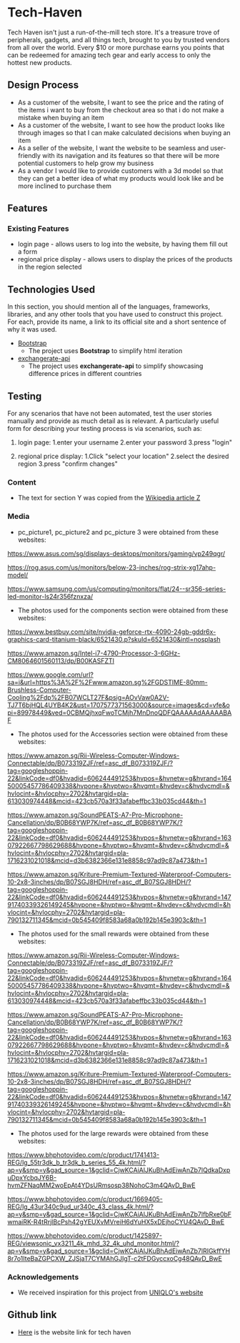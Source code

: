# Tech-Haven

Tech Haven isn't just a run-of-the-mill tech store. It's a treasure trove of peripherals, gadgets, and all things tech, brought to you by trusted vendors from all over the world. Every $10 or more purchase earns you points that can be redeemed for amazing tech gear and early access to only the hottest new products. 

 
## Design Process
 

- As a customer of the website, I want to see the price and the rating of the items i want to buy from the checkout area so that i do not make a mistake when buying an item
- As a customer of the website, I want to see how the product looks like through images so that I can make calculated decisions when buying an item
- As a seller of the website, I want the website to be seamless and user-friendly with its navigation and its features so that there will be more potential customers to help grow my business
- As a vendor I would like to provide customers with a 3d model so that they can get a better idea of what my products would look like and be more inclined to purchase them

## Features


 
### Existing Features
- login page - allows users to log into the website, by having them fill out a form
- regional price display - allows users to display the prices of the products in the region selected


## Technologies Used

In this section, you should mention all of the languages, frameworks, libraries, and any other tools that you have used to construct this project. For each, provide its name, a link to its official site and a short sentence of why it was used.

- [Bootstrap](https://getbootstrap.com/)
    - The project uses **Bootstrap** to simplify html iteration
- [exchangerate-api](https://www.exchangerate-api.com/)
    - The project uses **exchangerate-api** to simplify showcasing difference prices in different countries
## Testing

For any scenarios that have not been automated, test the user stories manually and provide as much detail as is relevant. A particularly useful form for describing your testing process is via scenarios, such as:

1. login page:
    1.enter your username
    2.enter your password
    3.press "login"

2. regional price display:
    1.Click "select your location"
    2.select the desired region
    3.press "confirm changes"
   
### Content
- The text for section Y was copied from the [Wikipedia article Z](https://en.wikipedia.org/wiki/Z)

### Media
- pc_picture1, pc_picture2 and pc_picture 3 were obtained from these websites:

https://www.asus.com/sg/displays-desktops/monitors/gaming/vp249qgr/

https://rog.asus.com/us/monitors/below-23-inches/rog-strix-xg17ahp-model/

https://www.samsung.com/us/computing/monitors/flat/24--sr356-series-led-monitor-ls24r356fznxza/

- The photos used for the components section were obtained from these websites:

https://www.bestbuy.com/site/nvidia-geforce-rtx-4090-24gb-gddr6x-graphics-card-titanium-black/6521430.p?skuId=6521430&intl=nosplash

https://www.amazon.sg/Intel-i7-4790-Processor-3-6GHz-CM8064601560113/dp/B00KASFZTI

https://www.google.com/url?sa=i&url=https%3A%2F%2Fwww.amazon.sg%2FGDSTIME-80mm-Brushless-Computer-Cooling%2Fdp%2FB07WCLT27F&psig=AOvVaw0A2V-TJ7T6bjHQL4UYB4K2&ust=1707577371563000&source=images&cd=vfe&opi=89978449&ved=0CBMQjhxqFwoTCMjh7MnDnoQDFQAAAAAdAAAAABAF

- The photos used for the Accessories section were obtained from these websites:

https://www.amazon.sg/Rii-Wireless-Computer-Windows-Connectable/dp/B073319ZJF/ref=asc_df_B073319ZJF/?tag=googleshoppin-22&linkCode=df0&hvadid=606244491253&hvpos=&hvnetw=g&hvrand=16450005457786409338&hvpone=&hvptwo=&hvqmt=&hvdev=c&hvdvcmdl=&hvlocint=&hvlocphy=2702&hvtargid=pla-613030974448&mcid=423cb570a3f33afabeffbc33b035cd44&th=1

https://www.amazon.sg/SoundPEATS-A7-Pro-Microphone-Cancellation/dp/B0B68YWP7K/ref=asc_df_B0B68YWP7K/?tag=googleshoppin-22&linkCode=df0&hvadid=606244491253&hvpos=&hvnetw=g&hvrand=16307922667798629688&hvpone=&hvptwo=&hvqmt=&hvdev=c&hvdvcmdl=&hvlocint=&hvlocphy=2702&hvtargid=pla-1716231021018&mcid=d3b6382366e131e8858c97ad9c87a473&th=1

https://www.amazon.sg/Kriture-Premium-Textured-Waterproof-Computers-10-2x8-3inches/dp/B07SGJ8HDH/ref=asc_df_B07SGJ8HDH/?tag=googleshoppin-22&linkCode=df0&hvadid=606244491253&hvpos=&hvnetw=g&hvrand=14791740339326149245&hvpone=&hvptwo=&hvqmt=&hvdev=c&hvdvcmdl=&hvlocint=&hvlocphy=2702&hvtargid=pla-790132711345&mcid=0b545409f8583a68a0b192b145e3903c&th=1

- The photos used for the small rewards were obtained from these websites:

https://www.amazon.sg/Rii-Wireless-Computer-Windows-Connectable/dp/B073319ZJF/ref=asc_df_B073319ZJF/?tag=googleshoppin-22&linkCode=df0&hvadid=606244491253&hvpos=&hvnetw=g&hvrand=16450005457786409338&hvpone=&hvptwo=&hvqmt=&hvdev=c&hvdvcmdl=&hvlocint=&hvlocphy=2702&hvtargid=pla-613030974448&mcid=423cb570a3f33afabeffbc33b035cd44&th=1

https://www.amazon.sg/SoundPEATS-A7-Pro-Microphone-Cancellation/dp/B0B68YWP7K/ref=asc_df_B0B68YWP7K/?tag=googleshoppin-22&linkCode=df0&hvadid=606244491253&hvpos=&hvnetw=g&hvrand=16307922667798629688&hvpone=&hvptwo=&hvqmt=&hvdev=c&hvdvcmdl=&hvlocint=&hvlocphy=2702&hvtargid=pla-1716231021018&mcid=d3b6382366e131e8858c97ad9c87a473&th=1

https://www.amazon.sg/Kriture-Premium-Textured-Waterproof-Computers-10-2x8-3inches/dp/B07SGJ8HDH/ref=asc_df_B07SGJ8HDH/?tag=googleshoppin-22&linkCode=df0&hvadid=606244491253&hvpos=&hvnetw=g&hvrand=14791740339326149245&hvpone=&hvptwo=&hvqmt=&hvdev=c&hvdvcmdl=&hvlocint=&hvlocphy=2702&hvtargid=pla-790132711345&mcid=0b545409f8583a68a0b192b145e3903c&th=1

- The photos used for the large rewards were obtained from these websites:

https://www.bhphotovideo.com/c/product/1741413-REG/lg_55tr3dk_b_tr3dk_b_series_55_4k.html/?ap=y&smp=y&gad_source=1&gclid=CjwKCAiAlJKuBhAdEiwAnZb7lQdkaDxpuDpxYcbqJY6B-hvmZFNaqMM2woEpAt4YDsURmsosp38NohoC3m4QAvD_BwE

https://www.bhphotovideo.com/c/product/1669405-REG/lg_43ur340c9ud_ur340c_43_class_4k.html/?ap=y&smp=y&gad_source=1&gclid=CjwKCAiAlJKuBhAdEiwAnZb7lfbRxe0bFwmaiRK-R4tRrjlBcPsh42gYEUXvMVreiH6dYuHX5xDEjhoCYU4QAvD_BwE 

https://www.bhphotovideo.com/c/product/1425897-REG/viewsonic_vx3211_4k_mhd_32_4k_uhd_monitor.html/?ap=y&smp=y&gad_source=1&gclid=CjwKCAiAlJKuBhAdEiwAnZb7lRIGkffYH8r7o1IteBaZGPCXW_ZJSjaT7CYMAhGJIgT-c2tFDGyccxoCg48QAvD_BwE


### Acknowledgements

- We received inspiration for this project from [UNIQLO's website](https://www.uniqlo.com/sg/en/) 

## Github link

- [Here](https://mk1342.github.io/Tech-Haven/) is the website link for tech haven
